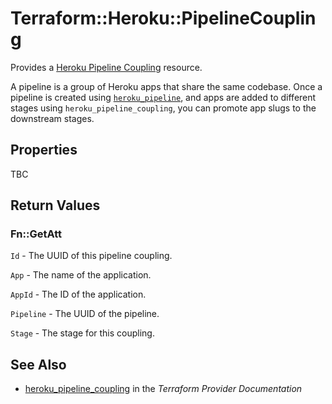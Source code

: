 # Terraform::Heroku::PipelineCoupling

Provides a [Heroku Pipeline Coupling](https://devcenter.heroku.com/articles/pipelines)
resource.

A pipeline is a group of Heroku apps that share the same codebase. Once a
pipeline is created using [`heroku_pipeline`](./pipeline.html), and apps are added
to different stages using `heroku_pipeline_coupling`, you can promote app slugs
to the downstream stages.

## Properties

TBC

## Return Values

### Fn::GetAtt

`Id` - The UUID of this pipeline coupling.

`App` - The name of the application.

`AppId` - The ID of the application.

`Pipeline` - The UUID of the pipeline.

`Stage` - The stage for this coupling.

## See Also

* [heroku_pipeline_coupling](https://www.terraform.io/docs/providers/heroku/r/pipeline_coupling.html) in the _Terraform Provider Documentation_